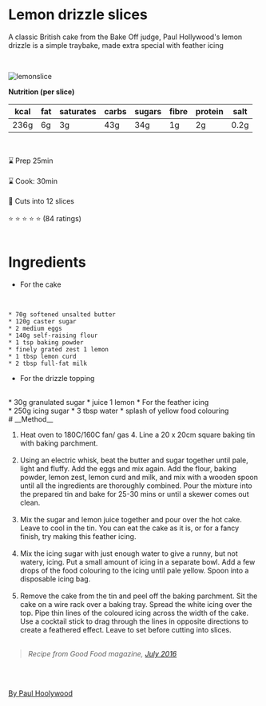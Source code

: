 # __Lemon drizzle slices__

A classic British cake from the Bake Off judge, Paul Hollywood's lemon drizzle is a simple traybake, made extra special with feather icing

<br>

![lemonslice](https://slack-imgs.com/?c=1&o1=ro&url=https%3A%2F%2Fimages.immediate.co.uk%2Fproduction%2Fvolatile%2Fsites%2F30%2F2020%2F08%2Flemon-drizzle-slices-ef377c7.jpg%3Fquality%3D90%26resize%3D960%2C872)

__Nutrition (per slice)__

kcal | fat | saturates | carbs | sugars | fibre | protein | salt
-|-|-|-|-|-|-|-|
236g | 6g | 3g | 43g | 34g | 1g | 2g | 0.2g 

<br>

:hourglass: Prep 25min
<br><br>
:hourglass: Cook: 30min
<br><br>
:fork_and_knife: Cuts into 12 slices
<br><br>
:star: :star: :star: :star: :star: (84 ratings)
<br><br>

# __Ingredients__
* For the cake 
<br>

    * 70g softened unsalted butter 
    * 120g caster sugar 
    * 2 medium eggs
    * 140g self-raising flour
    * 1 tsp baking powder
    * finely grated zest 1 lemon
    * 1 tbsp lemon curd
    * 2 tbsp full-fat milk
* For the drizzle topping
<br>
    * 30g granulated sugar
    * juice 1 lemon
* For the feather icing
<br>
    * 250g icing sugar
    * 3 tbsp water
    * splash of yellow food colouring
<br>
# __Method__

1. Heat oven to 180C/160C fan/ gas 4. Line a 20 x 20cm square baking tin with baking parchment.
<br><br>
1. Using an electric whisk, beat the butter and sugar together until pale, light and fluffy. Add the eggs and mix again. Add the flour, baking powder, lemon zest, lemon curd and milk, and mix with a wooden spoon until all the ingredients are thoroughly combined. Pour the mixture into the prepared tin and bake for 25-30 mins or until a skewer comes out clean.
<br><br>
1. Mix the sugar and lemon juice together and pour over the hot cake. Leave to cool in the tin. You can eat the cake as it is, or for a fancy finish, try making this feather icing.
<br><br>
1. Mix the icing sugar with just enough water to give a runny, but not watery, icing. Put a small amount of icing in a separate bowl. Add a few drops of the food colouring to the icing until pale yellow. Spoon into a disposable icing bag.
<br><br>
1. Remove the cake from the tin and peel off the baking parchment. Sit the cake on a wire rack over a baking tray. Spread the white icing over the top.
Pipe thin lines of the coloured icing across the width of the cake. Use a cocktail stick to drag through the lines in opposite directions to create a feathered effect. Leave to set before cutting into slices.
<br><br>
> *Recipe from Good Food magazine, [July 2016](https://www.bbcgoodfood.com/search/recipes/date/1467327600)*

<br>
<br>

[By Paul Hoolywood](https://www.bbcgoodfood.com/chef/paul-hollywood)



